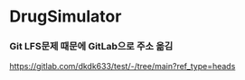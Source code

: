 # DrugSimulator

### Git LFS문제 때문에 GitLab으로 주소 옮김
https://gitlab.com/dkdk633/test/-/tree/main?ref_type=heads
